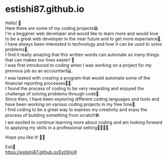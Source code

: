 # estishi87.github.io

Hello! 👋<br >
Here there are some of my coding projects😁. <br >
I'm a begginer web developer and would like to learn more and would love to be a great web developer in the near future and to get more experiance🤖.<br >
I have always been interested in technology and how it can be used to solve problems💫.<br >
I find it really amazing that this written words can automate so many things that can makes our lives easier! 🦾<br >
I was first introduced to coding when I was working on a project for my previous job as an accountant💻.<br >
I was tasked with creating a program that would automate some of the financial reporting processes🕵️‍♀️.<br >
I found the process of coding to be very rewarding and enjoyed the challenge of solving problems through code🔀.<br >
Since then, I have been exploring different coding languages and tools and have been working on various coding projects in my free time🧐.<br >
I find coding to be a great way to express my creativity and enjoy the process of building something from scratch🛠️.<br >
I am excited to continue learning more about coding and am looking forward to applying my skills in a professional setting🏅🥉🥈🥇<br >

Hope you like it! 🙌🏻

Esti🎀<br />
https://estishi87.github.io/EstiShi/#

